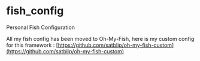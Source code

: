 # fish_config
Personal Fish Configuration

All my fish config has been moved to Oh-My-Fish, here is my custom config for this framework : 
[https://github.com/satblip/oh-my-fish-custom](https://github.com/satblip/oh-my-fish-custom)
